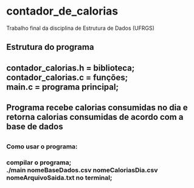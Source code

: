 # contador_de_calorias
Trabalho final da disciplina de Estrutura de Dados (UFRGS)

<h2>Estrutura do programa<h2>

contador_calorias.h = biblioteca;<br>
contador_calorias.c = funções;<br>
main.c = programa principal;<br>

<h2>Programa recebe calorias consumidas no dia e retorna calorias consumidas
de acordo com a base de dados<h2>

<h3>Como usar o programa:<h3>

compilar o programa;<br>
./main nomeBaseDados.csv nomeCaloriasDia.csv nomeArquivoSaida.txt no terminal;<br>

